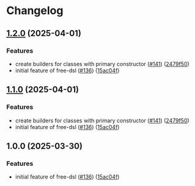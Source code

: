 # Changelog

## [1.2.0](https://github.com/LowkeyLab/gradle-monorepo/compare/v1.1.0...v1.2.0) (2025-04-01)


### Features

* create builders for classes with primary constructor ([#141](https://github.com/LowkeyLab/gradle-monorepo/issues/141)) ([2479f50](https://github.com/LowkeyLab/gradle-monorepo/commit/2479f50705ceb632438c86344063aceb7e16f0d6))
* initial feature of free-dsl ([#136](https://github.com/LowkeyLab/gradle-monorepo/issues/136)) ([15ac04f](https://github.com/LowkeyLab/gradle-monorepo/commit/15ac04f45adbc91ebabe0610f75de4f261f330b9))

## [1.1.0](https://github.com/LowkeyLab/gradle-monorepo/compare/v1.0.0...v1.1.0) (2025-04-01)


### Features

* create builders for classes with primary constructor ([#141](https://github.com/LowkeyLab/gradle-monorepo/issues/141)) ([2479f50](https://github.com/LowkeyLab/gradle-monorepo/commit/2479f50705ceb632438c86344063aceb7e16f0d6))
* initial feature of free-dsl ([#136](https://github.com/LowkeyLab/gradle-monorepo/issues/136)) ([15ac04f](https://github.com/LowkeyLab/gradle-monorepo/commit/15ac04f45adbc91ebabe0610f75de4f261f330b9))

## 1.0.0 (2025-03-30)


### Features

* initial feature of free-dsl ([#136](https://github.com/LowkeyLab/gradle-monorepo/issues/136)) ([15ac04f](https://github.com/LowkeyLab/gradle-monorepo/commit/15ac04f45adbc91ebabe0610f75de4f261f330b9))

